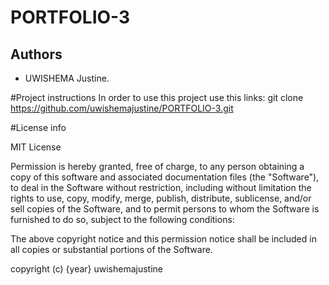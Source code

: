 # PORTFOLIO-3
## Authors
* UWISHEMA Justine.

#Project instructions
In order to use this project use this links:
git clone https://github.com/uwishemajustine/PORTFOLIO-3.git

#License info

MIT License

Permission is hereby granted, free of charge, to any person obtaining a copy of this software and associated documentation files (the "Software"), to deal in the Software without restriction, including without limitation the rights to use, copy, modify, merge, publish, distribute, sublicense, and/or sell copies of the Software, and to permit persons to whom the Software is furnished to do so, subject to the following conditions:

The above copyright notice and this permission notice shall be included in all copies or substantial portions of the Software.

copyright (c) {year} uwishemajustine